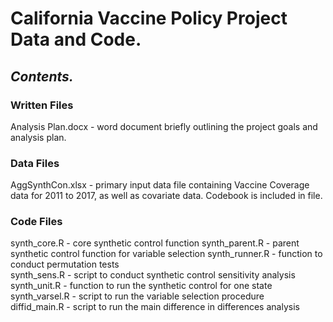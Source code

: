 # __California Vaccine Policy Project Data and Code.__

## _Contents._ 

### Written Files
Analysis Plan.docx - word document briefly outlining the project goals and analysis plan.

### Data Files
AggSynthCon.xlsx - primary input data file containing Vaccine Coverage data for 2011 to 2017, as well as covariate data. Codebook is included in file. 

### Code Files
synth_core.R - core synthetic control function
synth_parent.R - parent synthetic control function for variable selection
synth_runner.R - function to conduct permutation tests         
synth_sens.R - script to conduct synthetic control sensitivity analysis    
synth_unit.R - function to run the synthetic control for one state     
synth_varsel.R - script to run the variable selection procedure  
diffid_main.R - script to run the main difference in differences analysis




